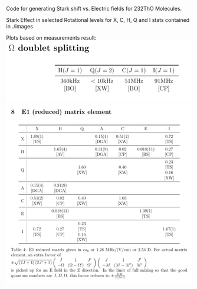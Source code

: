 Code for generating Stark shift vs. Electric fields for 232ThO Molecules.

Stark Effect in selected Rotational levels for X, C, H, Q and I stats contained in ./images

Plots based on measurements result:
![alt text](images/_images/doublet.png)
![alt text](images/_images/E1.png)